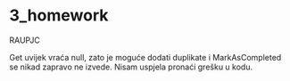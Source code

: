 # 3_homework
RAUPJC

Get uvijek vraća null, zato je moguće dodati duplikate i MarkAsCompleted se nikad zapravo ne izvede. Nisam uspjela pronaći grešku u kodu.